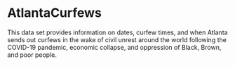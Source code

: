 # AtlantaCurfews
This data set provides information on dates, curfew times, and when Atlanta sends out curfews in the wake of civil unrest around the world following the COVID-19 pandemic, economic collapse, and oppression of Black, Brown, and poor people.
